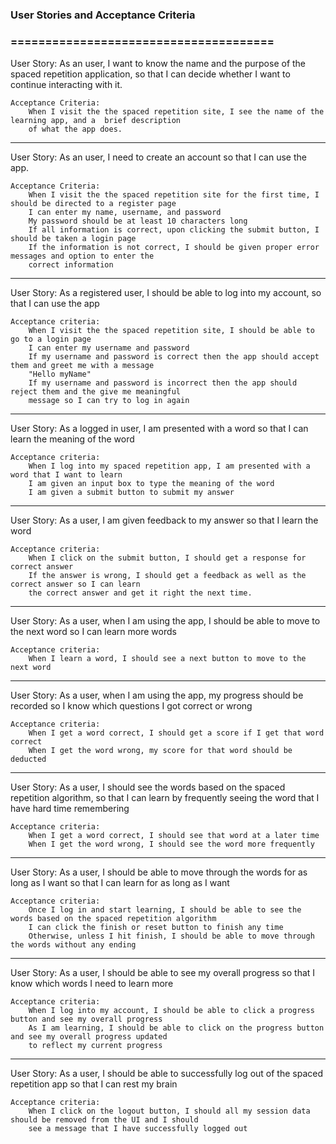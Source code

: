 ### User Stories and Acceptance Criteria
### ======================================

User Story: As an user, I want to know the name and the purpose of the spaced repetition application, so that I can decide whether I want to continue interacting with it.

    Acceptance Criteria:
        When I visit the the spaced repetition site, I see the name of the learning app, and a  brief description 
        of what the app does.

----

User Story: As an user, I need to create an account so that I can use the app.

    Acceptance Criteria:
        When I visit the the spaced repetition site for the first time, I should be directed to a register page
        I can enter my name, username, and password 
        My password should be at least 10 characters long
        If all information is correct, upon clicking the submit button, I should be taken a login page
        If the information is not correct, I should be given proper error messages and option to enter the 
        correct information
     
---

User Story: As a registered user, I should be able to log into my account, so that I can use the app

    Acceptance criteria:
        When I visit the the spaced repetition site, I should be able to go to a login page
        I can enter my username and password
        If my username and password is correct then the app should accept them and greet me with a message 
        "Hello myName"
        If my username and password is incorrect then the app should reject them and the give me meaningful 
        message so I can try to log in again

---

User Story: As a logged in user, I am presented with a word so that I can learn the meaning of the word

    Acceptance criteria:
        When I log into my spaced repetition app, I am presented with a word that I want to learn
        I am given an input box to type the meaning of the word
        I am given a submit button to submit my answer  

---

User Story: As a user, I am given feedback to my answer so that I learn the word 

    Acceptance criteria:
        When I click on the submit button, I should get a response for correct answer
        If the answer is wrong, I should get a feedback as well as the correct answer so I can learn 
        the correct answer and get it right the next time.
      
---

User Story: As a user, when I am using the app, I should be able to move to the next word so I can learn more words 

    Acceptance criteria:
        When I learn a word, I should see a next button to move to the next word
      
---

User Story: As a user, when I am using the app, my progress should be recorded so I know which questions I got correct or wrong

    Acceptance criteria:
        When I get a word correct, I should get a score if I get that word correct
        When I get the word wrong, my score for that word should be deducted

---

User Story: As a user, I should see the words based on the spaced repetition algorithm, so that I can learn by frequently seeing the word that I have hard time remembering

    Acceptance criteria:
        When I get a word correct, I should see that word at a later time
        When I get the word wrong, I should see the word more frequently
      
---

User Story: As a user, I should be able to move through the words for as long as I want so that I can learn for as long as I want

    Acceptance criteria:
        Once I log in and start learning, I should be able to see the words based on the spaced repetition algorithm
        I can click the finish or reset button to finish any time
        Otherwise, unless I hit finish, I should be able to move through the words without any ending
      
---

User Story: As a user, I should be able to see my overall progress so that I know which words I need to learn more

    Acceptance criteria:
        When I log into my account, I should be able to click a progress button and see my overall progress
        As I am learning, I should be able to click on the progress button and see my overall progress updated 
        to reflect my current progress 
      
---

User Story: As a user, I should be able to successfully log out of the spaced repetition app so that I can rest my brain

    Acceptance criteria:
        When I click on the logout button, I should all my session data should be removed from the UI and I should 
        see a message that I have successfully logged out
      